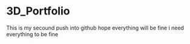 # 3D_Portfolio
This is my secound push into github hope everything will be fine i need everything to be fine
